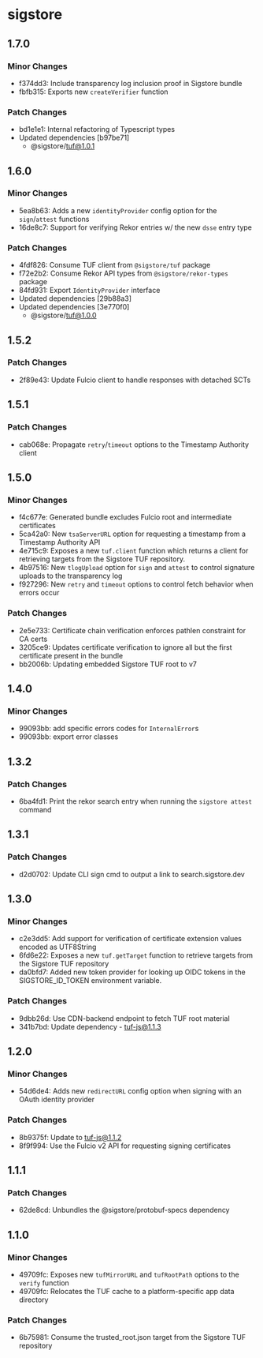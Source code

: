 # sigstore

## 1.7.0

### Minor Changes

- f374dd3: Include transparency log inclusion proof in Sigstore bundle
- fbfb315: Exports new `createVerifier` function

### Patch Changes

- bd1e1e1: Internal refactoring of Typescript types
- Updated dependencies [b97be71]
  - @sigstore/tuf@1.0.1

## 1.6.0

### Minor Changes

- 5ea8b63: Adds a new `identityProvider` config option for the `sign`/`attest` functions
- 16de8c7: Support for verifying Rekor entries w/ the new `dsse` entry type

### Patch Changes

- 4fdf826: Consume TUF client from `@sigstore/tuf` package
- f72e2b2: Consume Rekor API types from `@sigstore/rekor-types` package
- 84fd931: Export `IdentityProvider` interface
- Updated dependencies [29b88a3]
- Updated dependencies [3e770f0]
  - @sigstore/tuf@1.0.0

## 1.5.2

### Patch Changes

- 2f89e43: Update Fulcio client to handle responses with detached SCTs

## 1.5.1

### Patch Changes

- cab068e: Propagate `retry`/`timeout` options to the Timestamp Authority client

## 1.5.0

### Minor Changes

- f4c677e: Generated bundle excludes Fulcio root and intermediate certificates
- 5ca42a0: New `tsaServerURL` option for requesting a timestamp from a Timestamp Authority API
- 4e715c9: Exposes a new `tuf.client` function which returns a client for retrieving targets from the Sigstore TUF repository.
- 4b97516: New `tlogUpload` option for `sign` and `attest` to control signature uploads to the transparency log
- f927296: New `retry` and `timeout` options to control fetch behavior when errors occur

### Patch Changes

- 2e5e733: Certificate chain verification enforces pathlen constraint for CA certs
- 3205ce9: Updates certificate verification to ignore all but the first certificate present in the bundle
- bb2006b: Updating embedded Sigstore TUF root to v7

## 1.4.0

### Minor Changes

- 99093bb: add specific errors codes for `InternalError`s
- 99093bb: export error classes

## 1.3.2

### Patch Changes

- 6ba4fd1: Print the rekor search entry when running the `sigstore attest` command

## 1.3.1

### Patch Changes

- d2d0702: Update CLI sign cmd to output a link to search.sigstore.dev

## 1.3.0

### Minor Changes

- c2e3dd5: Add support for verification of certificate extension values encoded as UTF8String
- 6fd6e22: Exposes a new `tuf.getTarget` function to retrieve targets from the Sigstore TUF repository
- da0bfd7: Added new token provider for looking up OIDC tokens in the SIGSTORE_ID_TOKEN environment variable.

### Patch Changes

- 9dbb26d: Use CDN-backend endpoint to fetch TUF root material
- 341b7bd: Update dependency - tuf-js@1.1.3

## 1.2.0

### Minor Changes

- 54d6de4: Adds new `redirectURL` config option when signing with an OAuth identity provider

### Patch Changes

- 8b9375f: Update to tuf-js@1.1.2
- 8f9f994: Use the Fulcio v2 API for requesting signing certificates

## 1.1.1

### Patch Changes

- 62de8cd: Unbundles the @sigstore/protobuf-specs dependency

## 1.1.0

### Minor Changes

- 49709fc: Exposes new `tufMirrorURL` and `tufRootPath` options to the `verify` function
- 49709fc: Relocates the TUF cache to a platform-specific app data directory

### Patch Changes

- 6b75981: Consume the trusted_root.json target from the Sigstore TUF repository
